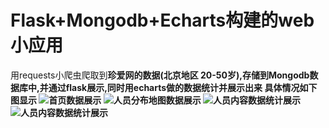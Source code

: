 # Flask+Mongodb+Echarts构建的web小应用

用requests小爬虫爬取到<strong>珍爱网的数据(北京地区 20-50岁)<strong>,存储到<strong>Mongodb</strong>数据库中,并通过flask展示,同时用<strong>echarts</strong>做的数据统计并展示出来
具体情况如下图显示
![首页数据展示](flask-zhenai-mongo-echarts/imgs/首页截图.png)
![人员分布地图数据展示](flask-zhenai-mongo-echarts/imgs/人数地图截图.png)
![人员内容数据统计展示](flask-zhenai-mongo-echarts/imgs/数据细分.png)
![人员内容数据统计展示](flask-zhenai-mongo-echarts/imgs/数据细分(1).png)
